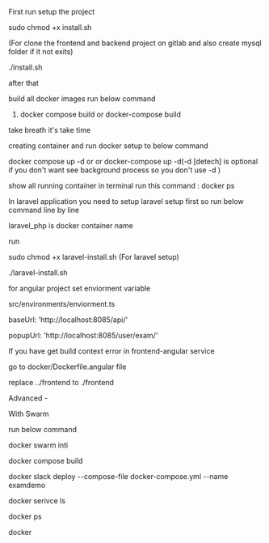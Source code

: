 First run setup the project

sudo chmod +x install.sh 

(For clone the frontend and backend project on gitlab and also create mysql folder if it not exits)

./install.sh

after that 

build all docker images run below command  

1) docker compose build or docker-compose build 

take breath it's take time 

creating container and run docker setup to below command  

docker compose up -d or or docker-compose up -d(-d [detech] is optional if you don't want see background process so you don't use -d )

show all running container in terminal run this command  : docker ps  

In laravel application you need to setup laravel setup first so run below command line by line

laravel_php is docker container name 

run 

sudo chmod +x laravel-install.sh
 (For laravel setup)

./laravel-install.sh


for angular project set enviorment variable 

src/environments/enviorment.ts

baseUrl: 'http://localhost:8085/api/'

popupUrl: 'http://localhost:8085/user/exam/'




If you have get build context error in frontend-angular service 

go to docker/Dockerfile.angular file 

replace ../frontend to ./frontend






Advanced - 


With Swarm 

run below command 

docker swarm inti 

docker compose build 

docker slack deploy --compose-file docker-compose.yml --name examdemo


docker serivce ls 

docker ps 

docker 
